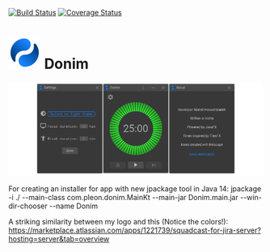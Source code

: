 [![Build Status](https://travis-ci.org/mahozad/donim.svg?branch=master)](https://travis-ci.org/mahozad/donim)
[![Coverage Status](https://coveralls.io/repos/github/mahozad/donim/badge.svg?branch=master)](https://coveralls.io/github/mahozad/donim?branch=master)

# ![logo](raw/logo.svg) Donim

![Main screen](screenshot/main-screen.png)

For creating an installer for app with new jpackage tool in Java 14:
jpackage -i ./ --main-class com.pleon.donim.MainKt --main-jar Donim.main.jar --win-dir-chooser --name Donim

A striking similarity between my logo and this (Notice the colors!):
https://marketplace.atlassian.com/apps/1221739/squadcast-for-jira-server?hosting=server&tab=overview
